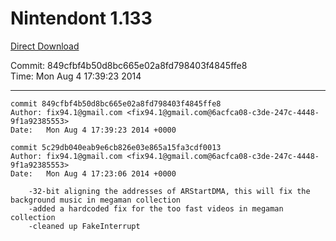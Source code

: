 # Nintendont 1.133
[Direct Download](./Nintendont.zip)

Commit: 849cfbf4b50d8bc665e02a8fd798403f4845ffe8  
Time: Mon Aug 4 17:39:23 2014   

-----

```
commit 849cfbf4b50d8bc665e02a8fd798403f4845ffe8
Author: fix94.1@gmail.com <fix94.1@gmail.com@6acfca08-c3de-247c-4448-9f1a92385553>
Date:   Mon Aug 4 17:39:23 2014 +0000
```

```
commit 5c29db040eab9e6cb826e03e865a15fa3cdf0013
Author: fix94.1@gmail.com <fix94.1@gmail.com@6acfca08-c3de-247c-4448-9f1a92385553>
Date:   Mon Aug 4 17:23:06 2014 +0000

    -32-bit aligning the addresses of ARStartDMA, this will fix the background music in megaman collection
    -added a hardcoded fix for the too fast videos in megaman collection
    -cleaned up FakeInterrupt
```
